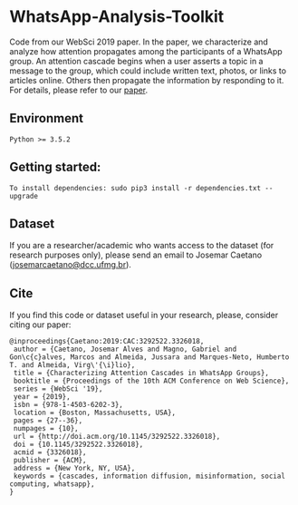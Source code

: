 # WhatsApp-Analysis-Toolkit

Code from our WebSci 2019 paper. 
In the paper, we characterize and analyze how attention propagates among the participants of a WhatsApp group. 
An attention cascade begins when a user asserts a topic in a message to the group, which could include written text, 
photos, or links to articles online. Others then propagate the information by responding to it.
For details, please refer to our [paper](https://dl.acm.org/citation.cfm?id=3326018). 

Environment
--------

    Python >= 3.5.2

Getting started:
--------

    To install dependencies: sudo pip3 install -r dependencies.txt --upgrade
        
Dataset
--------

If you are a researcher/academic who wants access to the dataset 
(for research purposes only), please send an email to Josemar Caetano (josemarcaetano@dcc.ufmg.br).

Cite
--------

If you find this code or dataset useful in your research, please, consider citing our paper:

    @inproceedings{Caetano:2019:CAC:3292522.3326018,
     author = {Caetano, Josemar Alves and Magno, Gabriel and Gon\c{c}alves, Marcos and Almeida, Jussara and Marques-Neto, Humberto T. and Almeida, Virg\'{\i}lio},
     title = {Characterizing Attention Cascades in WhatsApp Groups},
     booktitle = {Proceedings of the 10th ACM Conference on Web Science},
     series = {WebSci '19},
     year = {2019},
     isbn = {978-1-4503-6202-3},
     location = {Boston, Massachusetts, USA},
     pages = {27--36},
     numpages = {10},
     url = {http://doi.acm.org/10.1145/3292522.3326018},
     doi = {10.1145/3292522.3326018},
     acmid = {3326018},
     publisher = {ACM},
     address = {New York, NY, USA},
     keywords = {cascades, information diffusion, misinformation, social computing, whatsapp},
    } 
    
